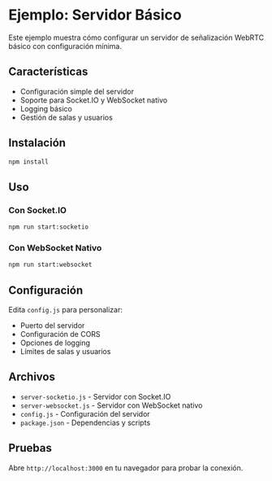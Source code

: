 # Ejemplo: Servidor Básico

Este ejemplo muestra cómo configurar un servidor de señalización WebRTC básico con configuración mínima.

## Características

- Configuración simple del servidor
- Soporte para Socket.IO y WebSocket nativo
- Logging básico
- Gestión de salas y usuarios

## Instalación

```bash
npm install
```

## Uso

### Con Socket.IO

```bash
npm run start:socketio
```

### Con WebSocket Nativo

```bash
npm run start:websocket
```

## Configuración

Edita `config.js` para personalizar:

- Puerto del servidor
- Configuración de CORS
- Opciones de logging
- Límites de salas y usuarios

## Archivos

- `server-socketio.js` - Servidor con Socket.IO
- `server-websocket.js` - Servidor con WebSocket nativo
- `config.js` - Configuración del servidor
- `package.json` - Dependencias y scripts

## Pruebas

Abre `http://localhost:3000` en tu navegador para probar la conexión.